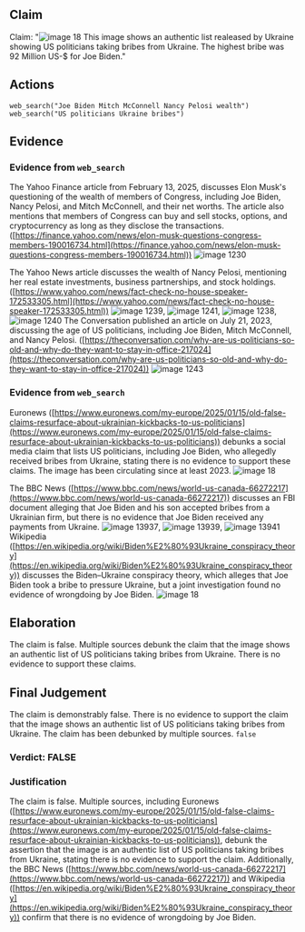 ## Claim
Claim: "![image 18](media/59.jpg) This image shows an authentic list realeased by Ukraine showing US politicians taking bribes from Ukraine. The highest bribe was 92 Million US-$ for Joe Biden."

## Actions
```
web_search("Joe Biden Mitch McConnell Nancy Pelosi wealth")
web_search("US politicians Ukraine bribes")
```

## Evidence
### Evidence from `web_search`
The Yahoo Finance article from February 13, 2025, discusses Elon Musk's questioning of the wealth of members of Congress, including Joe Biden, Nancy Pelosi, and Mitch McConnell, and their net worths. The article also mentions that members of Congress can buy and sell stocks, options, and cryptocurrency as long as they disclose the transactions. ([https://finance.yahoo.com/news/elon-musk-questions-congress-members-190016734.html](https://finance.yahoo.com/news/elon-musk-questions-congress-members-190016734.html)) ![image 1230](media/2025-08-06_18-50-1754506214-174513.jpg)

The Yahoo News article discusses the wealth of Nancy Pelosi, mentioning her real estate investments, business partnerships, and stock holdings. ([https://www.yahoo.com/news/fact-check-no-house-speaker-172533305.html](https://www.yahoo.com/news/fact-check-no-house-speaker-172533305.html)) ![image 1239](media/2025-08-06_18-50-1754506226-785324.jpg), ![image 1241](media/2025-08-06_18-50-1754506233-228521.jpg), ![image 1238](media/2025-08-06_18-50-1754506226-090152.jpg), ![image 1240](media/2025-08-06_18-50-1754506228-024286.jpg) The Conversation published an article on July 21, 2023, discussing the age of US politicians, including Joe Biden, Mitch McConnell, and Nancy Pelosi. ([https://theconversation.com/why-are-us-politicians-so-old-and-why-do-they-want-to-stay-in-office-217024](https://theconversation.com/why-are-us-politicians-so-old-and-why-do-they-want-to-stay-in-office-217024)) ![image 1243](media/2025-08-06_18-50-1754506238-527637.jpg)


### Evidence from `web_search`
Euronews ([https://www.euronews.com/my-europe/2025/01/15/old-false-claims-resurface-about-ukrainian-kickbacks-to-us-politicians](https://www.euronews.com/my-europe/2025/01/15/old-false-claims-resurface-about-ukrainian-kickbacks-to-us-politicians)) debunks a social media claim that lists US politicians, including Joe Biden, who allegedly received bribes from Ukraine, stating there is no evidence to support these claims. The image has been circulating since at least 2023. ![image 18](media/59.jpg)

The BBC News ([https://www.bbc.com/news/world-us-canada-66272217](https://www.bbc.com/news/world-us-canada-66272217)) discusses an FBI document alleging that Joe Biden and his son accepted bribes from a Ukrainian firm, but there is no evidence that Joe Biden received any payments from Ukraine. ![image 13937](media/2025-08-31_20-11-1756671094-852589.jpg), ![image 13939](media/2025-08-31_20-11-1756671095-625010.jpg), ![image 13941](media/2025-08-31_20-11-1756671096-368178.jpg) Wikipedia ([https://en.wikipedia.org/wiki/Biden%E2%80%93Ukraine_conspiracy_theory](https://en.wikipedia.org/wiki/Biden%E2%80%93Ukraine_conspiracy_theory)) discusses the Biden–Ukraine conspiracy theory, which alleges that Joe Biden took a bribe to pressure Ukraine, but a joint investigation found no evidence of wrongdoing by Joe Biden. ![image 18](media/59.jpg)


## Elaboration
The claim is false. Multiple sources debunk the claim that the image shows an authentic list of US politicians taking bribes from Ukraine. There is no evidence to support these claims.


## Final Judgement
The claim is demonstrably false. There is no evidence to support the claim that the image shows an authentic list of US politicians taking bribes from Ukraine. The claim has been debunked by multiple sources. `false`

### Verdict: FALSE

### Justification
The claim is false. Multiple sources, including Euronews ([https://www.euronews.com/my-europe/2025/01/15/old-false-claims-resurface-about-ukrainian-kickbacks-to-us-politicians](https://www.euronews.com/my-europe/2025/01/15/old-false-claims-resurface-about-ukrainian-kickbacks-to-us-politicians)), debunk the assertion that the image is an authentic list of US politicians taking bribes from Ukraine, stating there is no evidence to support the claim. Additionally, the BBC News ([https://www.bbc.com/news/world-us-canada-66272217](https://www.bbc.com/news/world-us-canada-66272217)) and Wikipedia ([https://en.wikipedia.org/wiki/Biden%E2%80%93Ukraine_conspiracy_theory](https://en.wikipedia.org/wiki/Biden%E2%80%93Ukraine_conspiracy_theory)) confirm that there is no evidence of wrongdoing by Joe Biden.
